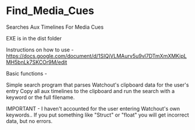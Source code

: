 # Find_Media_Cues
Searches Aux Timelines For Media Cues

EXE is in the dist folder

Instructions on how to use - 
https://docs.google.com/document/d/1SIQjVLMAurv5u9vl7DTmXmXMKipLMH5bnLk7SKCOr9M/edit

Basic functions - 

Simple search program that parses Watchout's clipboard data for the user's entry
Copy all aux timelines to the clipboard and run the search with a keyword or the full filename.

IMPORTANT - I haven't accounted for the user entering Watchout's own keywords.. If you put something like 
"Struct" or "float" you will get incorrect data, but no errors.
